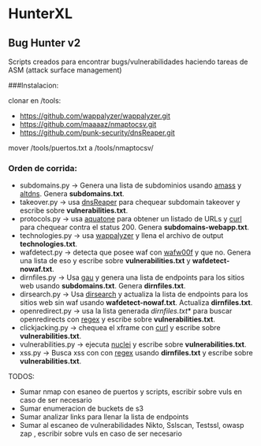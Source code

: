 # HunterXL
## Bug Hunter v2

Scripts creados para encontrar bugs/vulnerabilidades haciendo tareas de ASM (attack surface management)

###Instalacion:

clonar en /tools: 
* https://github.com/wappalyzer/wappalyzer.git 
* https://github.com/maaaaz/nmaptocsv.git 
* https://github.com/punk-security/dnsReaper.git

mover /tools/puertos.txt a /tools/nmaptocsv/

### Orden de corrida:
* subdomains.py -> Genera una lista de subdominios usando <u>amass</u> y <u>altdns</u>. Genera **subdomains.txt**.
* takeover.py -> usa <u>dnsReaper</u> para chequear subdomain takeover y escribe sobre **vulnerabilities.txt**.
* protocols.py -> usa <u>aquatone</u> para obtener un listado de URLs y <u>curl</u> para chequear contra el status 200. Genera **subdomains-webapp.txt**.
* technologies.py -> usa <u>wappalyzer</u> y llena el archivo de output **technologies.txt**.
* wafdetect.py -> detecta que posee waf con <u>wafw00f</u> y que no. Genera una lista de eso y escribe sobre **vulnerabilities.txt** y **wafdetect-nowaf.txt**.
* dirnfiles.py -> Usa <u>gau</u> y genera una lista de endpoints para los sitios web usando **subdomains.txt**. Genera **dirnfiles.txt**.
* dirsearch.py -> Usa <u>dirsearch</u> y actualiza la lista de endpoints para los sitios web sin waf usando **wafdetect-nowaf.txt**. Actualiza **dirnfiles.txt**.
* openredirect.py -> usa la lista generada *dirnfiles.txt** para buscar openredirects con <u>regex</u> y escribe sobre **vulnerabilities.txt**.
* clickjacking.py -> chequea el xframe con <u>curl</u> y escribe sobre **vulnerabilities.txt**.
* vulnerabilities.py -> ejecuta <u>nuclei</u> y escribe sobre  **vulnerabilities.txt**.
* xss.py -> Busca xss con con <u>regex</u> usando **dirnfiles.txt** y escribe sobre **vulnerabilities.txt**.


TODOS:
* Sumar nmap con esaneo de puertos y scripts, escribir sobre vuls en caso de ser necesario
* Sumar enumeracion de buckets de s3
* Sumar analizar links para llenar la lista de endpoints
* Sumar al escaneo de vulnerabilidades Nikto, Sslscan, Testssl, owasp zap , escribir sobre vuls en caso de ser necesario
